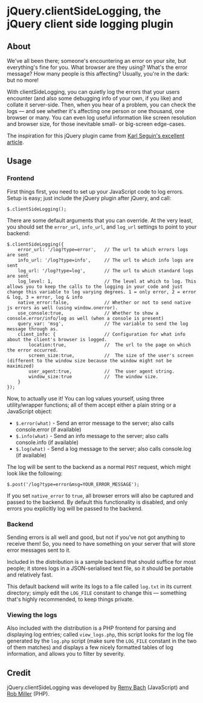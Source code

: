 # jQuery.clientSideLogging, the jQuery client side logging plugin

## About

We've all been there; someone's encountering an error on your site, but everything's fine for you. What browser are they using? What's the error message? How many people is this affecting? Usually, you're in the dark: but no more!

With clientSideLogging, you can quietly log the errors that your users encounter (and also some debugging info of your own, if you like) and collate it server-side. Then, when you hear of a problem, you can check the logs — and see whether it's affecting one person or one thousand, one browser or many. You can even log useful information like screen resolution and browser size, for those inevitable small- or big-screen edge-cases.

The inspiration for this jQuery plugin came from [Karl Seguin's excellent article](http://openmymind.net/2012/4/4/You-Really-Should-Log-Client-Side-Error/).

## Usage

### Frontend

First things first, you need to set up your JavaScript code to log errors. Setup is easy; just include the jQuery plugin after jQuery, and call:

	$.clientSideLogging();

There are some default arguments that you can override. At the very least, you should set the `error_url`, `info_url`, and `log_url` settings to point to your backend:

	$.clientSideLogging({
		error_url: '/log?type=error',	// The url to which errors logs are sent
		info_url: '/log?type=info',		// The url to which info logs are sent
		log_url: '/log?type=log',		// The url to which standard logs are sent
		log_level: 1,					// The level at which to log. This allows you to keep the calls to the logging in your code and just change this variable to log varying degrees. 1 = only error, 2 = error & log, 3 = error, log & info
		native_error:false,				// Whether or not to send native js errors as well (using window.onerror).
		use_console:true,				// Whether to show a console.error/info/log as well (when a console is present)
		query_var: 'msg',				// The variable to send the log message through as.
		client_info: {					// Configuration for what info about the client's browser is logged.
			location:true,				//	The url to the page on which the error occurred.
			screen_size:true,			//	The size of the user's screen (different to the window size because the window might not be maximized)
			user_agent:true,			//	The user agent string.
			window_size:true			//	The window size.
		}
	});

Now, to actually use it! You can log values yourself, using three utility/wrapper functions; all of them accept either a plain string or a JavaScript object:

* `$.error(what)` - Send an error message to the server; also calls console.error (if available)
* `$.info(what)` - Send an info message to the server; also calls console.info (if available)
* `$.log(what)` - Send a log message to the server; also calls console.log (if available)

The log will be sent to the backend as a normal `POST` request, which might look like the following:

	$.post('/log?type=error&msg=YOUR_ERROR_MESSAGE');

If you set `native_error` to `true`, all browser errors will also be captured and passed to the backend. By default this functionality is disabled, and only errors you explicitly log will be passed to the backend.

### Backend

Sending errors is all well and good, but not if you've not got anything to receive them! So, you need to have something on your server that will store error messages sent to it.

Included in the distribution is a sample backend that should suffice for most people; it stores logs in a JSON-serialised text file, so it should be portable and relatively fast.

This default backend will write its logs to a file called `log.txt` in its current directory; simply edit the `LOG_FILE` constant to change this — something that's highly recommended, to keep things private.

### Viewing the logs

Also included with the distribution is a PHP frontend for parsing and displaying log entries; called `view_logs.php`, this script looks for the log file generated by the `log.php` script (make sure the `LOG_FILE` constant in the two of them matches) and displays a few nicely formatted tables of log information, and allows you to filter by severity.

## Credit

jQuery.clientSideLogging was developed by [Remy Bach](https://github.com/remybach) (JavaScript) and [Rob Miller](https://github.com/robmiller) (PHP).